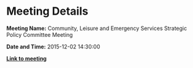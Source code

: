 # Meeting Details

**Meeting Name:** Community, Leisure and Emergency Services Strategic Policy Committee Meeting

**Date and Time:** 2015-12-02 14:30:00

**<a href="https://www.limerick.ie/council/whats-on/community-leisure-and-emergency-services-strategic-policy-committee-meeting-4" target="_blank">Link to meeting</a>**
